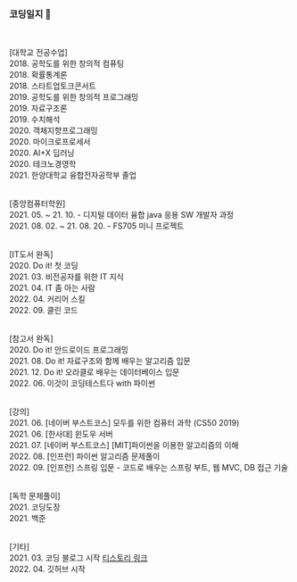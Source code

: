 ### 코딩일지 👋<br>
<br>

[대학교 전공수업]<br>
2018. 공학도를 위한 창의적 컴퓨팅 <br>
2018. 확률통계론 <br>
2018. 스타트업토크콘서트 <br>
2019. 공학도를 위한 창의적 프로그래밍<br>
2019. 자료구조론 <br>
2019. 수치해석<br>
2020. 객체지향프로그래밍<br>
2020. 마이크로프로세서<br>
2020. AI+X 딥러닝<br>
2020. 테크노경영학<br>
2021. 한양대학교 융합전자공학부 졸업<br>
<br>


[중앙컴퓨터학원]<br>
2021. 05. ~ 21. 10. - 디지털 데이터 융합 java 응용 SW 개발자 과정 <br>
2021. 08. 02. ~ 21. 08. 20. - FS705 미니 프로젝트 <br>
<br>


[IT도서 완독]<br>
2020. Do it! 첫 코딩<br>
2021. 03. 비전공자를 위한 IT 지식<br>
2021. 04. IT 좀 아는 사람<br>
2022. 04. 커리어 스킬<br>
2022. 09. 클린 코드<br>
<br>


[참고서 완독]<br>
2020. Do it! 안드로이드 프로그래밍<br>
2021. 08. Do it! 자료구조와 함께 배우는 알고리즘 입문<br>
2021. 12.  Do it! 오라클로 배우는 데이터베이스 입문 <br>
2022. 06. 이것이 코딩테스트다 with 파이썬<br>
<br> 


[강의]<br>
2021. 06. [네이버 부스트코스] 모두를 위한 컴퓨터 과학 (CS50 2019) <br> 
2021. 06. [한사대] 윈도우 서버 <br> 
2021. 07. [네이버 부스트코스] [MIT]파이썬을 이용한 알고리즘의 이해 <br> 
2022. 08. [인프런] 파이썬 알고리즘 문제풀이 <br> 
2022. 09. [인프런] 스프링 입문 - 코드로 배우는 스프링 부트, 웹 MVC, DB 접근 기술 <br>
<br>


[독학 문제풀이]<br>
2021. 코딩도장 <br>
2021. 백준<br>
<br>


[기타]<br>
2021. 03. 코딩 블로그 시작 [티스토리 링크](https://summer-light.tistory.com/)<br>
2022. 04. 깃허브 시작<br>
<br>

